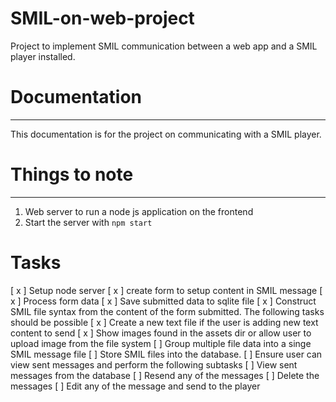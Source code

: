 # SMIL-on-web-project
Project to implement SMIL communication between a web app and a SMIL player installed.
# Documentation
***

This documentation is for the project on communicating with a SMIL player.

# Things to note
***
1. Web server to run a node js application on the frontend
2. Start the server with `npm start` 

# Tasks
[ x ] Setup node server
[ x ] create form to setup content in SMIL message
[ x ] Process form data
[ x ] Save submitted data to sqlite file
[ x ] Construct SMIL file syntax from the content of the form submitted.
	The following tasks should be possible
	[ x ] Create a new text file if the user is adding new text content to send
	[ x ] Show images found in the assets dir or allow user to upload image from the file system
[ ] Group multiple file data into a singe SMIL message file
[ ] Store SMIL files into the database.
[  ] Ensure user can view sent messages and perform the following subtasks
	[  ] View sent messages from the database
	[  ] Resend any of the messages
	[  ] Delete the messages
	[  ] Edit any of the message and send to the player